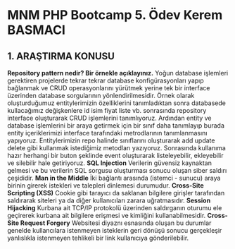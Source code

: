 ﻿#  MNM PHP Bootcamp 5. Ödev Kerem BASMACI
## 1. ARAŞTIRMA KONUSU
**Repository pattern nedir? Bir örnekle açıklayınız.** 
Yoğun database işlemleri gerektiren projelerde tekrar tekrar database konfigürasyonları yapıp bağlanmak ve CRUD operasyonlarını yürütmek yerine tek bir interface üzerinden database sorgularının yönlendirilmesidir. Örnek olarak oluşturduğumuz entitylerimizin özelliklerini tanımladıktan sonra databasede kullacağımız değişkenlere id isim fiyat liste vb. sonrasında repository interface oluşturarak CRUD işlemlerini tanımlıyoruz. Ardından entity ve database işlemlerini bir araya getirmek için bir sınıf daha tanımlayıp burada entity içeriklerimizi  interface tarafındaki metrodlarının tanımlanmasını yapıyoruz. Entitylerimizin repo halinde sınıflarını oluşturarak add update delete gibi kullanmak istediğimiz metodları yazıyoruz. Sonrasında kullanıma hazır herhangi bir buton şeklinde event oluşturarak listeleyebilir, ekleyebilir ve silebilir hale getiriyoruz. 
**SQL Injection**
Verilerin güvensiz kaynaktan gelmesi ve bu verilerin SQL sorgusu oluşturması sonucu oluşan siber saldırı çeşididir.
**Man in the Middle**
İki bağlantı arasında (istemci - sunucu) araya birinin girerek istekleri ve talepleri dinlemesi durumudur.
**Cross-Site Scripting (XSS)**
Cookie gibi tarayıcı da saklanan bilgilere girişler tarafından saldırarak siteleri ya da diğer kullanıcıları zarara uğratmasıdır.
**Session Hijacking**
Kurbana ait TCP/IP protokolü üzerinden saldırganın oturumu ele geçirerek kurbana ait bilgilere erişmesi ve kimliğini kullanabilmesidir.
**Cross-Site Request Forgery**
Websitesi diyaznı esnasında oluşan bu durumlar genelde kullancılara istenmeyen isteklerin geri dönüşü sonucu gerçekleşir yanlıslıkla istenmeyen tehlikeli bir link kullanıcıya gönderilebilir.

